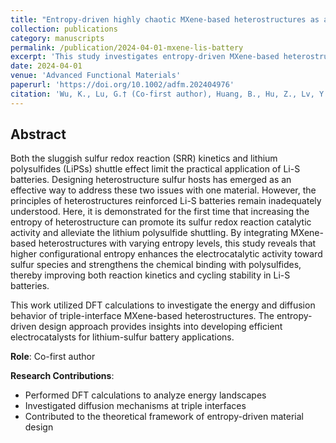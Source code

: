 ```yaml
---
title: "Entropy-driven highly chaotic MXene-based heterostructures as an efficient sulfur redox electrocatalysts for Li-S battery"
collection: publications
category: manuscripts
permalink: /publication/2024-04-01-mxene-lis-battery
excerpt: 'This study investigates entropy-driven MXene-based heterostructures using DFT calculations for their application as sulfur redox electrocatalysts in lithium-sulfur batteries.'
date: 2024-04-01
venue: 'Advanced Functional Materials'
paperurl: 'https://doi.org/10.1002/adfm.202404976'
citation: 'Wu, K., Lu, G.† (Co-first author), Huang, B., Hu, Z., Lv, Y., Younus, H. A., Wang, X., Liu, Z., & Zhang, S. (2024). &quot;Entropy-driven highly chaotic MXene-based heterostructures as an efficient sulfur redox electrocatalysts for Li-S battery.&quot; <i>Advanced Functional Materials</i>. DOI: 10.1002/adfm.202404976'
---
```


## Abstract

Both the sluggish sulfur redox reaction (SRR) kinetics and lithium polysulfides (LiPSs) shuttle effect limit the practical application of Li-S batteries. Designing heterostructure sulfur hosts has emerged as an effective way to address these two issues with one material. However, the principles of heterostructures reinforced Li-S batteries remain inadequately understood. Here, it is demonstrated for the first time that increasing the entropy of heterostructure can promote its sulfur redox reaction catalytic activity and alleviate the lithium polysulfide shuttling. By integrating MXene-based heterostructures with varying entropy levels, this study reveals that higher configurational entropy enhances the electrocatalytic activity toward sulfur species and strengthens the chemical binding with polysulfides, thereby improving both reaction kinetics and cycling stability in Li-S batteries.

This work utilized DFT calculations to investigate the energy and diffusion behavior of triple-interface MXene-based heterostructures. The entropy-driven design approach provides insights into developing efficient electrocatalysts for lithium-sulfur battery applications.

**Role**: Co-first author

**Research Contributions**:
- Performed DFT calculations to analyze energy landscapes
- Investigated diffusion mechanisms at triple interfaces
- Contributed to the theoretical framework of entropy-driven material design
